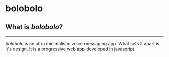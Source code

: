 # bolobolo

## What is _bolobolo_?
___
_bolobolo_ is an ultra minimalistic voice messaging app. What sets it apart is it's design. It is a progressive web app developed in javascript.
